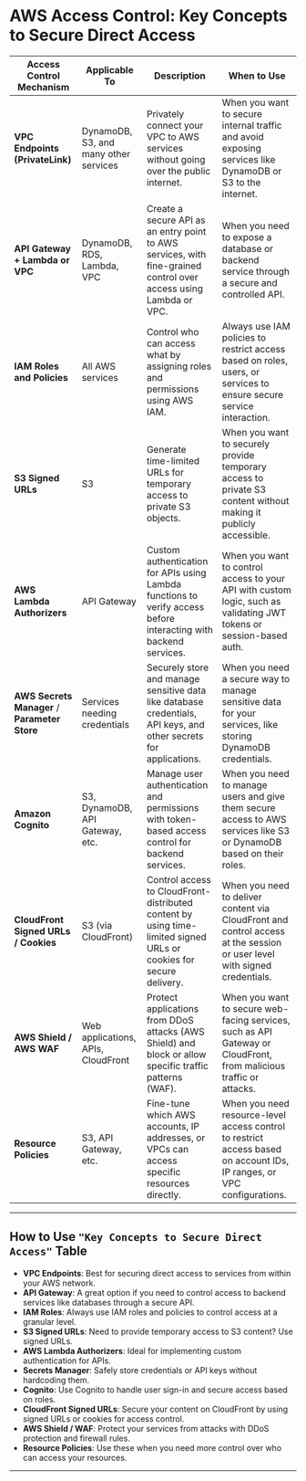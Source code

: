 # AWS Access Control: Key Concepts to Secure Direct Access

| **Access Control Mechanism**       | **Applicable To**                       | **Description**                                                                                                     | **When to Use**                                                                                                         |
|------------------------------------|-----------------------------------------|---------------------------------------------------------------------------------------------------------------------|-------------------------------------------------------------------------------------------------------------------------|
| **VPC Endpoints (PrivateLink)**    | DynamoDB, S3, and many other services   | Privately connect your VPC to AWS services without going over the public internet.                                  | When you want to secure internal traffic and avoid exposing services like DynamoDB or S3 to the internet.                |
| **API Gateway + Lambda or VPC**    | DynamoDB, RDS, Lambda, VPC              | Create a secure API as an entry point to AWS services, with fine-grained control over access using Lambda or VPC.    | When you need to expose a database or backend service through a secure and controlled API.                               |
| **IAM Roles and Policies**         | All AWS services                        | Control who can access what by assigning roles and permissions using AWS IAM.                                        | Always use IAM policies to restrict access based on roles, users, or services to ensure secure service interaction.       |
| **S3 Signed URLs**                 | S3                                      | Generate time-limited URLs for temporary access to private S3 objects.                                               | When you want to securely provide temporary access to private S3 content without making it publicly accessible.           |
| **AWS Lambda Authorizers**         | API Gateway                             | Custom authentication for APIs using Lambda functions to verify access before interacting with backend services.     | When you want to control access to your API with custom logic, such as validating JWT tokens or session-based auth.       |
| **AWS Secrets Manager** / **Parameter Store** | Services needing credentials   | Securely store and manage sensitive data like database credentials, API keys, and other secrets for applications.    | When you need a secure way to manage sensitive data for your services, like storing DynamoDB credentials.                 |
| **Amazon Cognito**                 | S3, DynamoDB, API Gateway, etc.         | Manage user authentication and permissions with token-based access control for backend services.                     | When you need to manage users and give them secure access to AWS services like S3 or DynamoDB based on their roles.       |
| **CloudFront Signed URLs / Cookies**| S3 (via CloudFront)                    | Control access to CloudFront-distributed content by using time-limited signed URLs or cookies for secure delivery.    | When you need to deliver content via CloudFront and control access at the session or user level with signed credentials.  |
| **AWS Shield / AWS WAF**           | Web applications, APIs, CloudFront      | Protect applications from DDoS attacks (AWS Shield) and block or allow specific traffic patterns (WAF).              | When you want to secure web-facing services, such as API Gateway or CloudFront, from malicious traffic or attacks.        |
| **Resource Policies**              | S3, API Gateway, etc.                   | Fine-tune which AWS accounts, IP addresses, or VPCs can access specific resources directly.                          | When you need resource-level access control to restrict access based on account IDs, IP ranges, or VPC configurations.    |

---

## How to Use `"Key Concepts to Secure Direct Access"` Table

- **VPC Endpoints**: Best for securing direct access to services from within your AWS network.
- **API Gateway**: A great option if you need to control access to backend services like databases through a secure API.
- **IAM Roles**: Always use IAM roles and policies to control access at a granular level.
- **S3 Signed URLs**: Need to provide temporary access to S3 content? Use signed URLs.
- **AWS Lambda Authorizers**: Ideal for implementing custom authentication for APIs.
- **Secrets Manager**: Safely store credentials or API keys without hardcoding them.
- **Cognito**: Use Cognito to handle user sign-in and secure access based on roles.
- **CloudFront Signed URLs**: Secure your content on CloudFront by using signed URLs or cookies for access control.
- **AWS Shield / WAF**: Protect your services from attacks with DDoS protection and firewall rules.
- **Resource Policies**: Use these when you need more control over who can access your resources.

---
